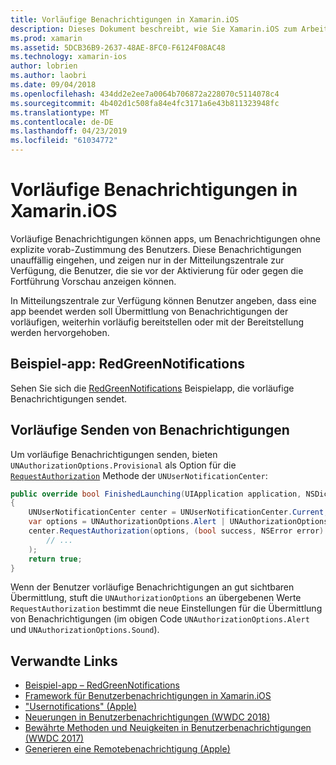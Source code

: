 ```yaml
---
title: Vorläufige Benachrichtigungen in Xamarin.iOS
description: Dieses Dokument beschreibt, wie Sie Xamarin.iOS zum Arbeiten mit vorläufigen Benachrichtigungen zu verwenden. Vorläufige Benachrichtigungen, eingeführt in iOS 12, können Anwendungen ohne explizite Benutzerberechtigungen quiet Benachrichtigungen.
ms.prod: xamarin
ms.assetid: 5DCB36B9-2637-48AE-8FC0-F6124F08AC48
ms.technology: xamarin-ios
author: lobrien
ms.author: laobri
ms.date: 09/04/2018
ms.openlocfilehash: 434dd2e2ee7a0064b706872a228070c5114078c4
ms.sourcegitcommit: 4b402d1c508fa84e4fc3171a6e43b811323948fc
ms.translationtype: MT
ms.contentlocale: de-DE
ms.lasthandoff: 04/23/2019
ms.locfileid: "61034772"
---
```

# <a name="provisional-notifications-in-xamarinios"></a>Vorläufige Benachrichtigungen in Xamarin.iOS

Vorläufige Benachrichtigungen können apps, um Benachrichtigungen ohne explizite vorab-Zustimmung des Benutzers. Diese Benachrichtigungen unauffällig eingehen, und zeigen nur in der Mitteilungszentrale zur Verfügung, die Benutzer, die sie vor der Aktivierung für oder gegen die Fortführung Vorschau anzeigen können.

In Mitteilungszentrale zur Verfügung können Benutzer angeben, dass eine app beendet werden soll Übermittlung von Benachrichtigungen der vorläufigen, weiterhin vorläufig bereitstellen oder mit der Bereitstellung werden hervorgehoben.

## <a name="sample-app-redgreennotifications"></a>Beispiel-app: RedGreenNotifications

Sehen Sie sich die [RedGreenNotifications](https://developer.xamarin.com/samples/monotouch/iOS12/RedGreenNotifications) Beispielapp, die vorläufige Benachrichtigungen sendet.

## <a name="sending-provisional-notifications"></a>Vorläufige Senden von Benachrichtigungen

Um vorläufige Benachrichtigungen senden, bieten `UNAuthorizationOptions.Provisional` als Option für die [`RequestAuthorization`](xref:UserNotifications.UNUserNotificationCenter.RequestAuthorization*)
Methode der `UNUserNotificationCenter`:

```csharp
public override bool FinishedLaunching(UIApplication application, NSDictionary launchOptions)
{
    UNUserNotificationCenter center = UNUserNotificationCenter.Current;
    var options = UNAuthorizationOptions.Alert | UNAuthorizationOptions.Sound | UNAuthorizationOptions.Provisional;
    center.RequestAuthorization(options, (bool success, NSError error) => {
        // ...
    );
    return true;
}
```

Wenn der Benutzer vorläufige Benachrichtigungen an gut sichtbaren Übermittlung, stuft die `UNAuthorizationOptions` an übergebenen Werte `RequestAuthorization` bestimmt die neue Einstellungen für die Übermittlung von Benachrichtigungen (im obigen Code `UNAuthorizationOptions.Alert` und `UNAuthorizationOptions.Sound`).

## <a name="related-links"></a>Verwandte Links

- [Beispiel-app – RedGreenNotifications](https://developer.xamarin.com/samples/monotouch/iOS12/RedGreenNotifications)
- [Framework für Benutzerbenachrichtigungen in Xamarin.iOS](~/ios/platform/user-notifications/index.md)
- ["Usernotifications" (Apple)](https://developer.apple.com/documentation/usernotifications?language=objc)
- [Neuerungen in Benutzerbenachrichtigungen (WWDC 2018)](https://developer.apple.com/videos/play/wwdc2018/710/)
- [Bewährte Methoden und Neuigkeiten in Benutzerbenachrichtigungen (WWDC 2017)](https://developer.apple.com/videos/play/wwdc2017/708/)
- [Generieren eine Remotebenachrichtigung (Apple)](https://developer.apple.com/documentation/usernotifications/setting_up_a_remote_notification_server/generating_a_remote_notification)
